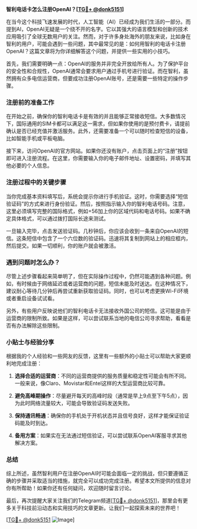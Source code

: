 **智利电话卡怎么注册OpenAI？[[TG💪+ @donk5151](https://t.me/s/donk5151)]**

在当今这个科技飞速发展的时代，人工智能（AI）已经成为我们生活的一部分。而提到AI，OpenAI无疑是一个绕不开的名字。它以其强大的语言模型和创新的技术应用吸引了全球无数用户的关注。然而，对于许多身处海外的朋友来说，比如身在智利的用户，可能会遇到一些问题，其中最常见的是：如何用智利的电话卡注册OpenAI？这篇文章将为你详细解答这个问题，并提供一些实用的小技巧。

首先，我们需要明确一点：OpenAI的服务并非完全开放给所有人。为了保护平台的安全性和合规性，OpenAI通常会要求用户通过手机号进行验证。而在智利，虽然拥有众多电信运营商，但要成功注册OpenAI账号，还是需要一些特定的操作步骤。

### 注册前的准备工作

在开始之前，确保你的智利电话卡是有效的并且能够正常接收短信。大多数情况下，国际通用的SIM卡都可以满足这一需求，但如果你使用的是预付费卡，请提前确认是否已经充值并激活服务。此外，还需要准备一个可以随时检查短信的设备，比如智能手机或平板电脑。

接下来，访问OpenAI的官方网站。如果你还没有账户，点击页面上的“注册”按钮即可进入注册流程。在这里，你需要输入你的电子邮件地址、设置密码，并填写其他必要的个人信息。

### 注册过程中的关键步骤

当你完成基本资料填写后，系统会提示你进行手机验证。这时，你需要选择“短信验证码”的方式来进行身份验证。然后，按照指示输入你的智利电话号码。注意，这里必须填写完整的国际格式，例如+56加上你的区域代码和电话号码。如果不确定具体格式，可以通过拨打国际长途来测试。

一旦输入完毕，点击发送验证码。几秒钟后，你应该会收到一条来自OpenAI的短信。这条短信中包含了一个六位数的验证码。迅速将其复制到网站上的相应框内，然后提交。如果一切顺利，你的账户就会被激活。

### 遇到问题时怎么办？

尽管上述步骤看起来简单明了，但在实际操作过程中，仍然可能遇到各种问题。例如，有时候由于网络延迟或者运营商的问题，短信未能及时送达。在这种情况下，建议耐心等待几分钟后再尝试重新获取验证码。同时，也可以考虑更换Wi-Fi环境或者重启设备试试看。

另外，有些用户反映说他们的智利电话卡无法接收外国公司的短信。这可能是由于运营商的限制所致。如果是这样，可以尝试联系当地的电信公司寻求帮助，看看是否有办法解除这些限制。

### 小贴士与经验分享

根据我的个人经验和一些网友的反馈，这里有一些额外的小贴士可以帮助大家更顺利地完成注册：

1. **选择合适的运营商**：不同的运营商提供的服务质量和稳定性可能会有所不同。一般来说，像Claro、Movistar和Entel这样的大型运营商比较可靠。
   
2. **避免高峰期操作**：尽量避开每天的高峰时段（通常是早上9点至下午5点），因为此时网络流量较大，可能会导致验证码发送失败。

3. **保持通讯畅通**：确保你的手机处于开机状态并且信号良好，这样才能保证验证码能及时到达。

4. **备用方案**：如果实在无法通过短信验证，可以尝试联系OpenAI客服寻求其他解决方案。

### 总结

综上所述，虽然智利用户在注册OpenAI时可能会面临一定的挑战，但只要遵循正确的步骤并采取适当的措施，就完全可以成功完成注册。希望本文所提供的信息对你有所帮助！如果你还有任何疑问，欢迎随时留言讨论。

最后，再次提醒大家关注我们的Telegram频道[[TG💪+ @donk5151](https://t.me/s/donk5151)]，那里会有更多关于科技前沿动态和实用技巧的文章更新。让我们一起探索未来的世界吧！

[[TG💪+ @donk5151](https://t.me/s/donk5151) ![Image](https://i.postimg.cc/rwNCRYN7/Snipaste-2025-04-30-17-27-05.png)]